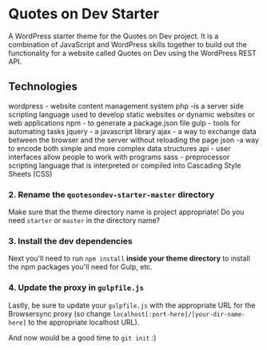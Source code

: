 # Quotes on Dev Starter

A WordPress starter theme for the Quotes on Dev project.
It is a combination of JavaScript and WordPress skills together to build out the functionality for a website called Quotes on Dev using the WordPress REST API.

## Technologies 
wordpress - website content management system
php -is a server side scripting language used to develop static websites or dynamic websites or web applications
npm - to generate a package.json file
gulp - tools for automating tasks
jquery - a javascript library
ajax - a way to exchange data between the browser and the server without reloading the page
json -a way to encode both simple and more complex data structures
api - user interfaces allow people to work with programs
sass - preprocessor scripting language that is interpreted or compiled into Cascading Style Sheets (CSS)


### 2. Rename the `quotesondev-starter-master` directory

Make sure that the theme directory name is project appropriate! Do you need `starter` or `master` in the directory name?

### 3. Install the dev dependencies

Next you'll need to run `npm install` **inside your theme directory** to install the npm packages you'll need for Gulp, etc.

### 4. Update the proxy in `gulpfile.js`

Lastly, be sure to update your `gulpfile.js` with the appropriate URL for the Browsersync proxy (so change `localhost[:port-here]/[your-dir-name-here]` to the appropriate localhost URL).

And now would be a good time to `git init` :)
